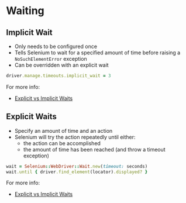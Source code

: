# Waiting

## Implicit Wait

+ Only needs to be configured once
+ Tells Selenium to wait for a specified amount of time before raising a `NoSuchElementError` exception
+ Can be overridden with an explicit wait

```ruby
driver.manage.timeouts.implicit_wait = 3
```

For more info:

+ [Explicit vs Implicit Waits](http://elementalselenium.com/tips/47-waiting)

## Explicit Waits

+ Specify an amount of time and an action
+ Selenium will try the action repeatedly until either:
  + the action can be accomplished
  + the amount of time has been reached (and throw a timeout exception)

```ruby
wait = Selenium::WebDriver::Wait.new(timeout: seconds)
wait.until { driver.find_element(locator).displayed? }
```

For more info:

+ [Explicit vs Implicit Waits](http://elementalselenium.com/tips/47-waiting)

